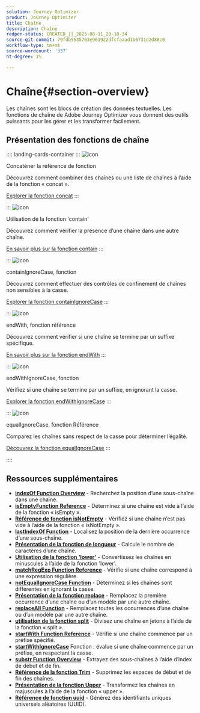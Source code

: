 ```yaml
---
solution: Journey Optimizer
product: Journey Optimizer
title: Chaîne
description: Chaîne
redpen-status: CREATED_||_2025-08-11_20-18-34
source-git-commit: 79fdb9535703e961922dfcfaaad1b6731d2d88c0
workflow-type: tm+mt
source-wordcount: '337'
ht-degree: 1%

---
```



# Chaîne{#section-overview}

Les chaînes sont les blocs de création des données textuelles. Les fonctions de chaîne de Adobe Journey Optimizer vous donnent des outils puissants pour les gérer et les transformer facilement.

## Présentation des fonctions de chaîne

:::: landing-cards-container
:::
![icon](https://cdn.experienceleague.adobe.com/icons/code-branch.svg?lang=fr)

Concaténer la référence de fonction

Découvrez comment combiner des chaînes ou une liste de chaînes à l’aide de la fonction « concat ».

[Explorer la fonction concat](../using/building-journeys/functions/functionconcat.md)
:::

:::
![icon](https://cdn.experienceleague.adobe.com/icons/code-branch.svg?lang=fr)

Utilisation de la fonction &#39;contain&#39;

Découvrez comment vérifier la présence d’une chaîne dans une autre chaîne.

[En savoir plus sur la fonction contain](../using/building-journeys/functions/functioncontain.md)
:::

:::
![icon](https://cdn.experienceleague.adobe.com/icons/code-branch.svg?lang=fr)

containIgnoreCase, fonction

Découvrez comment effectuer des contrôles de confinement de chaînes non sensibles à la casse.

[Explorer la fonction containIgnoreCase](../using/building-journeys/functions/functioncontainwithignorecase.md)
:::

:::
![icon](https://cdn.experienceleague.adobe.com/icons/code-branch.svg?lang=fr)

endWith, fonction référence

Découvrez comment vérifier si une chaîne se termine par un suffixe spécifique.

[En savoir plus sur la fonction endWith](../using/building-journeys/functions/functionendwith.md)
:::

:::
![icon](https://cdn.experienceleague.adobe.com/icons/code-branch.svg?lang=fr)

endWithIgnoreCase, fonction

Vérifiez si une chaîne se termine par un suffixe, en ignorant la casse.

[Explorer la fonction endWithIgnoreCase](../using/building-journeys/functions/functionendwithignorecase.md)
:::

:::
![icon](https://cdn.experienceleague.adobe.com/icons/code-branch.svg?lang=fr)

equalIgnoreCase, fonction Référence

Comparez les chaînes sans respect de la casse pour déterminer l’égalité.

[Découvrez la fonction equalIgnoreCase](../using/building-journeys/functions/functionequalignorecase.md)
:::

::::


## Ressources supplémentaires

- **[indexOf Function Overview](../using/building-journeys/functions/functionindexof.md)** - Recherchez la position d’une sous-chaîne dans une chaîne.
- **[isEmptyFunction Reference](../using/building-journeys/functions/functionisempty.md)** - Déterminez si une chaîne est vide à l’aide de la fonction « isEmpty ».
- **[Référence de fonction isNotEmpty](../using/building-journeys/functions/functionisnotempty.md)** - Vérifiez si une chaîne n’est pas vide à l’aide de la fonction « isNotEmpty ».
- **[lastIndexOf Function](../using/building-journeys/functions/functionlastindexof.md)** - Localisez la position de la dernière occurrence d’une sous-chaîne.
- **[Présentation de la fonction de longueur](../using/building-journeys/functions/functionlength.md)** - Calcule le nombre de caractères d’une chaîne.
- **[Utilisation de la fonction &#39;lower&#39;](../using/building-journeys/functions/functionlower.md)** - Convertissez les chaînes en minuscules à l’aide de la fonction &#39;lower&#39;.
- **[matchRegExp Function Reference](../using/building-journeys/functions/functionmatchregexp.md)** - Vérifie si une chaîne correspond à une expression régulière.
- **[notEqualIgnoreCase Function](../using/building-journeys/functions/functionnotequalignorecase.md)** - Déterminez si les chaînes sont différentes en ignorant la casse.
- **[Présentation de la fonction replace](../using/building-journeys/functions/functionreplace.md)** - Remplacez la première occurrence d’une chaîne ou d’un modèle par une autre chaîne.
- **[replaceAll Function](../using/building-journeys/functions/functionreplaceall.md)** - Remplacez toutes les occurrences d’une chaîne ou d’un modèle par une autre chaîne.
- **[utilisation de la fonction split](../using/building-journeys/functions/functionsplit.md)** - Divisez une chaîne en jetons à l’aide de la fonction « split ».
- **[startWith Function Reference](../using/building-journeys/functions/functionstartwith.md)** - Vérifie si une chaîne commence par un préfixe spécifié.
- **[startWithIgnoreCase](../using/building-journeys/functions/functionstartwithignorecase.md)** Fonction : évalue si une chaîne commence par un préfixe, en respectant la casse.
- **[substr Function Overview](../using/building-journeys/functions/functionsubstr.md)** - Extrayez des sous-chaînes à l’aide d’index de début et de fin.
- **[Référence de la fonction Trim](../using/building-journeys/functions/functiontrim.md)** - Supprimez les espaces de début et de fin des chaînes.
- **[Présentation de la fonction Upper](../using/building-journeys/functions/functionupper.md)** - Transformez les chaînes en majuscules à l’aide de la fonction « upper ».
- **[Référence de fonction uuid](../using/building-journeys/functions/functionuuid.md)** - Générez des identifiants uniques universels aléatoires (UUID).
